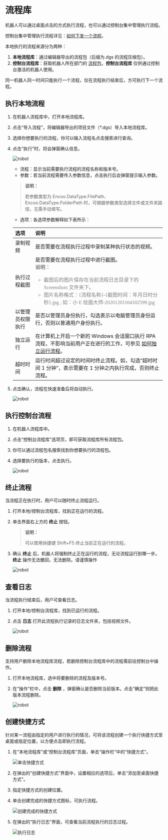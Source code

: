 # 流程库

机器人可以通过桌面点击的方式执行流程，也可以通过控制台集中管理执行流程。

控制台集中管理执行流程详见：[如何下发一个流程](./../Console/rpa-center/workflow/manageworkflow.md)。

本地执行的流程来源分为两种：

1. **本地流程库**：通过编辑器导出的流程包（后缀为.dgs 的流程压缩包）。
2. **控制台流程库**：获取机器人所在部门的 [流程包](./../Console/rpa-center/packages/aboutPackages.md)，**控制台流程库** 仅供通过控制台激活的机器人使用。

同一机器人同一时间只能执行一个流程，仅在流程执行结束后，方可执行下一个流程。

## 执行本地流程

1. 在机器人流程库中，打开本地流程库。
2. 点击“导入流程”，将编辑器导出的项目文件（*.dgs）导入本地流程库。
3. 选择你想要执行的流程，你可以输入流程名点击搜索进行查询。
4. 点击“执行”时，将会弹窗确认信息。

    ![robot](https://docimages.blob.core.chinacloudapi.cn/images/Robot/flowofexecution20201201.png)

    - 流程：显示当前需要执行流程的流程名称和版本号。
    - 参数：若当前流程需要传入参数信息，点击执行后会弹窗提示输入参数。

    > **说明：**
    >
    > 若参数类型为 Encoo.DataType.FilePath、Encoo.DataType.FolderPath 时，可根据参数类型选择文件或文件夹路径，无需手动填写。

    - 选项：各选项参数解释如下表所示：

    |  选项    |说明      |
    | :---- | :---- |
    |   录制视频   |是否需要在流程执行过程中录制某种执行状态的视频。|
    |   执行过程截图   |是否需要在流程执行过程中进行截图。<br> <font color="grey" size="3" face="楷体"> **说明：** <br>  <ul> <li> 截图后的图片保存在当前流程日志目录下的 Screenshots 文件夹下。</li> <li> 图片名称格式：{流程名称}-{截图时间：年月日时分秒}.jpg , 如：小 E 绘画大师-20201201164102599.jpg </li> </ul> </font>  |
    |   以管理员权限执行   |是否以管理员身份执行，勾选表示以电脑管理员身份运行，否则以普通用户身份执行。      |
    |独立运行|在计算机上开启一个新的 Windows 会话窗口执行 RPA 流程，不影响当前用户正在进行的工作，可参见 [如何独立运行流程](./../../BestPractices/RunAlone.md)。|
    |   超时时间   | 运行时间超过设定的时间时终止流程。如，勾选“超时时间 1 分钟”，表示需要在 1 分钟之内执行完成，否则终止流程。|

5. 点击确认，流程在快速准备后将自动执行。

    ![robot](https://docimages.blob.core.chinacloudapi.cn/images/Robot/running20201230.png)

## 执行控制台流程

1. 在机器人流程库中。
2. 点击“控制台流程库”选项页，即可获取流程库所有流程包。
3. 你可以通过流程包名搜索找到你想要执行的流程包。
4. 选择要执行的版本，点击执行。

    ![robot](https://docimages.blob.core.chinacloudapi.cn/images/Robot/robotprocessconsole20211125.png)

## 终止流程

当流程正在执行时，用户可以随时终止流程运行。

1. 打开本地/控制台流程库，找到正在运行的流程。
2. 单击界面右上方的 **终止** 按钮。

    > **说明：**
    >
    > 可以使用快捷键 Shift+F5 终止当前正在运行的流程。

3. 确认 **终止** 后，机器人将强制终止正在运行的流程，无论流程运行到哪一步。**终止** 操作无法撤回，无法删除。请谨慎操作

    ![robot](https://docimages.blob.core.chinacloudapi.cn/images/Robot/stopprocess20210914.png)

## 查看日志

当流程执行结束后，用户可查看日志。

1. 打开本地/控制台流程库，找到已运行的流程。
2. 点击 **日志** 打开此流程执行记录的日志文件夹，包括视频文件。

    ![robot](https://docimages.blob.core.chinacloudapi.cn/images/Robot/Robot-Process-Log-0.png)

## 删除流程

支持用户删除本地流程库流程，若删除控制台流程库中的流程需前往控制台中操作。

1. 打开本地流程库，选中将要删除的流程及版本号。
2. 在“操作”栏中，点击 **删除** ，弹窗确认是否删除当前版本。点击“确定”则把此版本流程删除。

    ![robot](https://docimages.blob.core.chinacloudapi.cn/images/Robot/robot-deleteflow-1.png)

## 创建快捷方式

针对某一流程由指定的用户进行执行的情况，可将该流程创建一个执行快捷方式至桌面或指定位置，以方便点击即执行流程。

1. 在“本地流程库”或“控制台流程库”页面，单击“操作栏”中的“快捷方式”。

    ![单击快捷方式](https://docimages.blob.core.chinacloudapi.cn/images/Robot/shortcut20211125.png)

2. 在弹出的“创建快捷方式”界面中，设置相应的选项后，单击“添加至桌面快捷方式”。
3. 指定快捷方式的创建位置。
4. 单击创建完成的快捷方式图标，可执行流程。

    ![创建完成的快捷方式](https://docimages.blob.core.chinacloudapi.cn/images/Robot/shortcutdone20211125.png)

5. 在弹出的“执行日志”界面，可查看当前流程执行的日志过程。

    ![执行日志](https://docimages.blob.core.chinacloudapi.cn/images/Robot/autoexecuteworkflow20211125.png)
